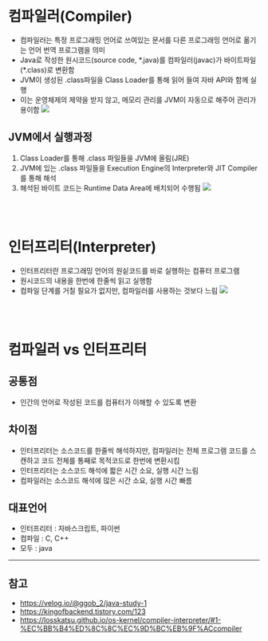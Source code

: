 # 컴파일러(Compiler)

- 컴파일러는 특정 프로그래밍 언어로 쓰여있는 문서를 다른 프로그래밍 언어로 옮기는 언어 번역 프로그램을 의미
- Java로 작성한 원시코드(source code, \*.java)를 컴파일러(javac)가 바이트파일(\*.class)로 변환함
- JVM이 생성된 .class파일을 Class Loader를 통해 읽어 들여 자바 API와 함께 실행
- 이는 운영체제의 제약을 받지 않고, 메모리 관리를 JVM이 자동으로 해주어 관리가 용이함
  <img src = "https://velog.velcdn.com/images%2Fggob_2%2Fpost%2F80a99155-69f6-44fb-8e7a-85ca76e17cc7%2F%EC%9E%90%EB%B0%94%20%EC%8B%A4%ED%96%89%EA%B3%BC%EC%A0%95.PNG">

## JVM에서 실행과정

1. Class Loader를 통해 .class 파일들을 JVM에 올림(JRE)
2. JVM에 있는 .class 파일들을 Execution Engine의 Interpreter와 JIT Compiler를 통해 해석
3. 해석된 바이트 코드는 Runtime Data Area에 배치되어 수행됨
   <img src ="https://img1.daumcdn.net/thumb/R1280x0/?scode=mtistory2&fname=https%3A%2F%2Fblog.kakaocdn.net%2Fdn%2Fwgh2e%2Fbtq4Es56lnq%2Fas2NnQO7PpsDtgvkZr4JEK%2Fimg.png" />

<br></br>

# 인터프리터(Interpreter)

- 인터프리터란 프로그래밍 언어의 원싵코드를 바로 실행하는 컴퓨터 프로그램
- 원시코드의 내용을 한번에 한줄씩 읽고 실행함
- 컴파일 단계를 거칠 필요가 없지만, 컴파일러를 사용하는 것보다 느림
  <img src="https://losskatsu.github.io/assets/images/os/compiler/compiler03.png">

<br></br>

# 컴파일러 vs 인터프리터

## 공통점

- 인간의 언어로 작성된 코드를 컴퓨터가 이해할 수 있도록 변환

## 차이점

- 인터프리터는 소스코드를 한줄씩 해석하지만, 컴파일러는 전체 프로그램 코드를 스캔하고 코드 전체를 통째로 목적코드로 한번에 변환시킴
- 인터프리터는 소스코드 해석에 짧은 시간 소요, 실행 시간 느림
- 컴파일러는 소스코드 해석에 많은 시간 소요, 실행 시간 빠름

## 대표언어

- 인터프리터 : 자바스크립트, 파이썬
- 컴파일 : C, C++
- 모두 : java

---

## 참고

- https://velog.io/@ggob_2/java-study-1
- https://kingofbackend.tistory.com/123
- https://losskatsu.github.io/os-kernel/compiler-interpreter/#1-%EC%BB%B4%ED%8C%8C%EC%9D%BC%EB%9F%ACcompiler
